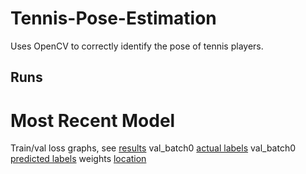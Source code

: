 # Tennis-Pose-Estimation
Uses OpenCV to correctly identify the pose of tennis players.

## Runs
# Most Recent Model
Train/val loss graphs, see [results](https://github.com/jztennis/Tennis-Pose-Estimation/blob/main/runs/pose/tennis_pose_model3/results.png)
val_batch0 [actual labels](https://github.com/jztennis/Tennis-Pose-Estimation/blob/main/runs/pose/tennis_pose_model3/val_batch0_labels.jpg)
val_batch0 [predicted labels](https://github.com/jztennis/Tennis-Pose-Estimation/blob/main/runs/pose/tennis_pose_model3/val_batch0_pred.jpg)
weights [location](https://github.com/jztennis/Tennis-Pose-Estimation/tree/main/runs/pose/tennis_pose_model3/weights)
